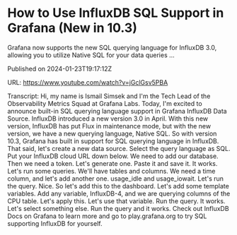 # How to Use InfluxDB SQL Support in Grafana (New in 10.3)

Grafana now supports the new SQL querying language for InfluxDB 3.0, allowing you to utilize Native SQL for your data queries ...

Published on 2024-01-23T19:17:12Z

URL: https://www.youtube.com/watch?v=jGclGsv5PBA

Transcript: Hi, my name is Ismail Simsek and I'm the
Tech Lead of the Observability Metrics Squad at Grafana Labs. Today, I'm excited to announce built-in
SQL querying language support in Grafana InfluxDB Data Source. InfluxDB introduced a
new version 3.0 in April. With this new version, InfluxDB
has put Flux in maintenance mode, but with the new version, we have a
new querying language, Native SQL. So with version 10.3, Grafana has built in support for SQL
querying language in InfluxDB. That said, let's create a new data source. Select the query language as SQL. Put your InfluxDB cloud URL down below. We need to add our database.
Then we need a token. Let's generate one. Paste it and save it. It
works. Let's run some queries. We'll have tables and columns.
We need a time column, and let's add another one. usage_idle and usage_iowait. Let's run the query. Nice. So let's add this to the dashboard. Let's add some template variables.
Add any variable, InfluxDB-4, and we are querying columns of the CPU table. Let's apply this. Let's use that variable. Run the query. It works.
Let's select something else. Run the query and it works. Check out InfluxDB Docs on
Grafana to learn more and go to play.grafana.org to try SQL
supporting InfluxDB for yourself.

